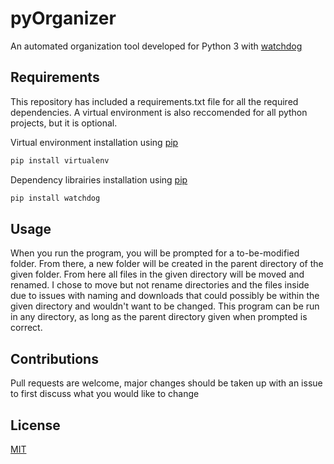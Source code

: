 # pyOrganizer

An automated organization tool developed for Python 3 with [watchdog](https://pythonhosted.org/watchdog/)

## Requirements
This repository has included a requirements.txt file for all the required dependencies. A virtual environment is also reccomended for all python projects, but it is optional.

Virtual environment installation using [pip](https://pypi.org/project/pip/)

```bash
pip install virtualenv
```

Dependency librairies installation using [pip](https://pypi.org/project/pip/)

```bash
pip install watchdog
```

## Usage

When you run the program, you will be prompted for a to-be-modified folder. From there, a new folder will be created in the parent directory of the given folder. From here all files in the given directory will be moved and renamed. I chose to move but not rename directories and the files inside due to issues with naming and downloads that could possibly be within the given directory and wouldn't want to be changed. This program can be run in any directory, as long as the parent directory given when prompted is correct.

## Contributions

Pull requests are welcome, major changes should be taken up with an issue to first discuss what you would like to change

## License

[MIT](https://choosealicense.com/licenses/mit/)

